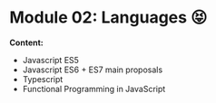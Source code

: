 # Module 02: Languages 😝
__Content:__

- Javascript ES5
-  Javascript ES6 + ES7 main proposals
- Typescript
- Functional Programming in JavaScript
